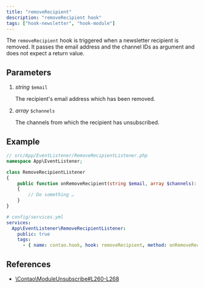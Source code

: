 ```yaml
---
title: "removeRecipient"
description: "removeRecipient hook"
tags: ["hook-newsletter", "hook-module"]
---
```



The `removeRecipient` hook is triggered when a newsletter recipient is removed.
It passes the email address and the channel IDs as argument and does not expect
a return value.


## Parameters

1. *string* `$email`

    The recipient's email address which has been removed.

2. *array* `$channels`

    The channels from which the recipient has unsubscribed.


## Example

```php
// src/App/EventListener/RemoveRecipientListener.php
namespace App\EventListener;

class RemoveRecipientListener
{
    public function onRemoveRecipient(string $email, array $channels): void
    {
        // Do something …
    }
}
```

```yml
# config/services.yml
services:
  App\EventListener\RemoveRecipientListener:
    public: true
    tags:
      - { name: contao.hook, hook: removeRecipient, method: onRemoveRecipient }
```


## References

* [\Contao\ModuleUnsubscribe#L260-L268](https://github.com/contao/contao/blob/4.7.6/newsletter-bundle/src/Resources/contao/modules/ModuleUnsubscribe#L260-L268)
